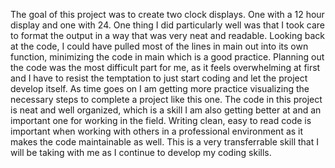 The goal of this project was to create two clock displays.  One with a 12 hour display and one with 24.  One thing I did particularly well was that I took care to format the output in a way that was very neat and readable.  Looking back at the code, I could have pulled most of the lines in main out into its own function, minimizing the code in main which is a good practice.  Planning out the code was the most difficult part for me, as it feels overwhelming at first and I have to resist the temptation to just start coding and let the project develop itself.  As time goes on I am getting more practice visualizing the necessary steps to complete a project like this one.  The code in this project is neat and well organized, which is a skill I am also getting better at and an important one for working in the field.  Writing clean, easy to read code is important when working with others in a professional environment as it makes the code maintainable as well.  This is a very transferrable skill that I will be taking with me as I continue to develop my coding skills.
